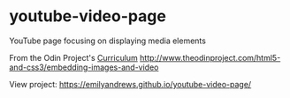 # youtube-video-page
YouTube page focusing on displaying media elements

From the Odin Project's <a href="http://www.theodinproject.com/html5-and-css3/embedding-images-and-video">Curriculum</a> http://www.theodinproject.com/html5-and-css3/embedding-images-and-video

View project: https://emilyandrews.github.io/youtube-video-page/
